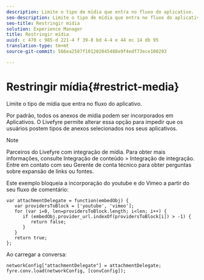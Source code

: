 ```yaml
---
description: Limite o tipo de mídia que entra no fluxo do aplicativo.
seo-description: Limite o tipo de mídia que entra no fluxo do aplicativo.
seo-title: Restringir mídia
solution: Experience Manager
title: Restringir mídia
uuid: c 470 c 985-d 221-4 f 39-8 bd 4-4 e 44 ec 14 db 95
translation-type: tm+mt
source-git-commit: 566ea2587f101202045488e9f4edf73ece100293

---
```



# Restringir mídia{#restrict-media}

Limite o tipo de mídia que entra no fluxo do aplicativo.

Por padrão, todos os anexos de mídia podem ser incorporados em Aplicativos. O Livefyre permite alterar essa opção para impedir que os usuários postem tipos de anexos selecionados nos seus aplicativos.

>[!NOTE]
>
>Parceiros do Livefyre com integração de mídia. Para obter mais informações, consulte Integração de conteúdo > Integração de integração. Entre em contato com seu Gerente de conta técnico para obter perguntas sobre expansão de links ou fontes.

Este exemplo bloqueia a incorporação do youtube e do Vimeo a partir do seu fluxo de comentário:

```
var attachmentDelegate = function(embedObj) { 
   var providersToBlock = ['youtube', 'vimeo']; 
   for (var i=0, len=providersToBlock.length; i<len; i++) { 
      if (embedObj.provider_url.indexOf(providersToBlock[i]) > -1) { 
         return false; 
      } 
   } 
   return true; 
};
```

Ao carregar a conversa:

```
networkConfig["attachmentDelegate"] = attachmentDelegate; 
fyre.conv.load(networkConfig, [convConfig]);
```

